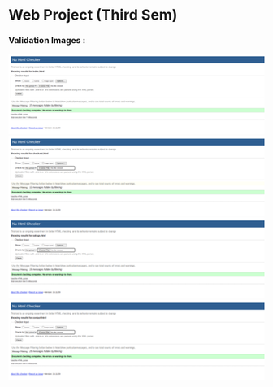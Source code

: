 # Web Project (Third Sem)

### Validation Images : <br/>

![index](validation-imgs/index-validation.webp) 
![checkout](validation-imgs/checkout-validation.webp) 
![ratings](validation-imgs/ratings-validation.webp) 
![contact](validation-imgs/contact-validation.webp) 